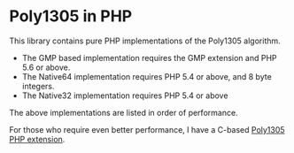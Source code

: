 Poly1305 in PHP
===============

This library contains pure PHP implementations of the Poly1305 algorithm.

 - The GMP based implementation requires the GMP extension and PHP 5.6 or above.
 - The Native64 implementation requires PHP 5.4 or above, and 8 byte integers.
 - The Native32 implementation requires PHP 5.4 or above

The above implementations are listed in order of performance.

For those who require even better performance, I have a C-based [Poly1305 PHP extension](https://github.com/lt/php-poly1305).
